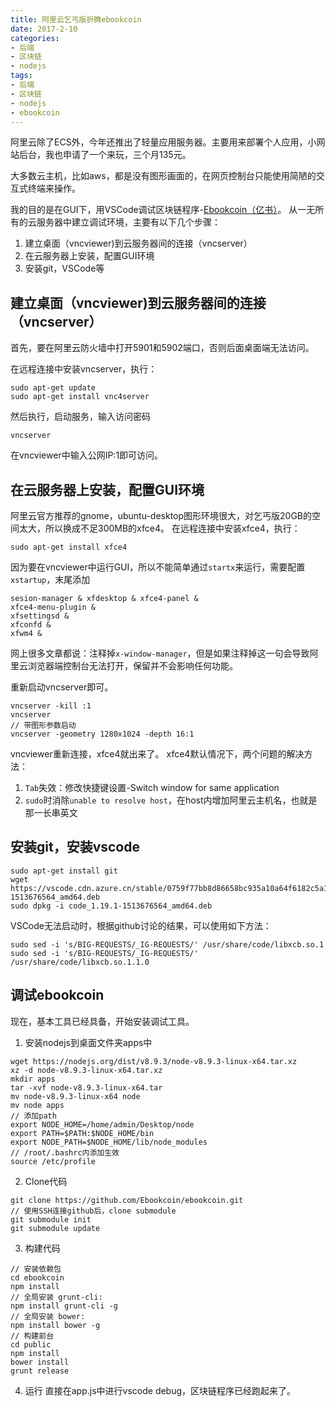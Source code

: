 ```yaml
---
title: 阿里云乞丐版折腾ebookcoin
date: 2017-2-10
categories:
- 后端
- 区块链
- nodejs
tags:
- 后端
- 区块链
- nodejs
- ebookcoin
---
```

阿里云除了ECS外，今年还推出了轻量应用服务器。主要用来部署个人应用，小网站后台，我也申请了一个来玩，三个月135元。

大多数云主机，比如aws，都是没有图形画面的，在网页控制台只能使用简陋的交互式终端来操作。

我的目的是在GUI下，用VSCode调试区块链程序-[Ebookcoin（亿书）](https://github.com/Ebookcoin/ebookcoin)。
从一无所有的云服务器中建立调试环境，主要有以下几个步骤：
1. 建立桌面（vncviewer)到云服务器间的连接（vncserver）
2. 在云服务器上安装，配置GUI环境
3. 安装git，VSCode等

## 建立桌面（vncviewer)到云服务器间的连接（vncserver）
首先，要在阿里云防火墙中打开5901和5902端口，否则后面桌面端无法访问。

在远程连接中安装vncserver，执行：
```
sudo apt-get update
sudo apt-get install vnc4server
```
然后执行，启动服务，输入访问密码
```
vncserver
```
在vncviewer中输入公网IP:1即可访问。
## 在云服务器上安装，配置GUI环境
阿里云官方推荐的gnome，ubuntu-desktop图形环境很大，对乞丐版20GB的空间太大，所以换成不足300MB的xfce4。
在远程连接中安装xfce4，执行：
```
sudo apt-get install xfce4
```
因为要在vncviewer中运行GUI，所以不能简单通过`startx`来运行，需要配置`xstartup`，末尾添加
```
sesion-manager & xfdesktop & xfce4-panel &
xfce4-menu-plugin &
xfsettingsd &
xfconfd &
xfwm4 &
```
网上很多文章都说：注释掉`x-window-manager`，但是如果注释掉这一句会导致阿里云浏览器端控制台无法打开，保留并不会影响任何功能。

重新启动vncserver即可。
```
vncserver -kill :1
vncserver
// 带图形参数启动
vncserver -geometry 1280x1024 -depth 16:1
```
vncviewer重新连接，xfce4就出来了。
xfce4默认情况下，两个问题的解决方法：
1. `Tab`失效：修改快捷键设置-Switch window for same application
2. `sudo`时消除`unable to resolve host`，在host内增加阿里云主机名，也就是那一长串英文
## 安装git，安装vscode
```
sudo apt-get install git
wget https://vscode.cdn.azure.cn/stable/0759f77bb8d86658bc935a10a64f6182c5a1eeba/code_1.19.1-1513676564_amd64.deb
sudo dpkg -i code_1.19.1-1513676564_amd64.deb
```
VSCode无法启动时，根据github讨论的结果，可以使用如下方法：
```
sudo sed -i 's/BIG-REQUESTS/_IG-REQUESTS/' /usr/share/code/libxcb.so.1
sudo sed -i 's/BIG-REQUESTS/_IG-REQUESTS/' /usr/share/code/libxcb.so.1.1.0
```
## 调试ebookcoin
现在，基本工具已经具备，开始安装调试工具。
1. 安装nodejs到桌面文件夹apps中
```
wget https://nodejs.org/dist/v8.9.3/node-v8.9.3-linux-x64.tar.xz
xz -d node-v8.9.3-linux-x64.tar.xz
mkdir apps
tar -xvf node-v8.9.3-linux-x64.tar
mv node-v8.9.3-linux-x64 node
mv node apps
// 添加path
export NODE_HOME=/home/admin/Desktop/node
export PATH=$PATH:$NODE_HOME/bin 
export NODE_PATH=$NODE_HOME/lib/node_modules
// /root/.bashrc内添加生效
source /etc/profile
```
2. Clone代码
```
git clone https://github.com/Ebookcoin/ebookcoin.git
// 使用SSH连接github后，clone submodule
git submodule init
git submodule update
```
3. 构建代码
```
// 安装依赖包
cd ebookcoin
npm install
// 全局安装 grunt-cli:
npm install grunt-cli -g
// 全局安装 bower:
npm install bower -g
// 构建前台
cd public
npm install
bower install
grunt release
```
4. 运行
直接在app.js中进行vscode debug，区块链程序已经跑起来了。
